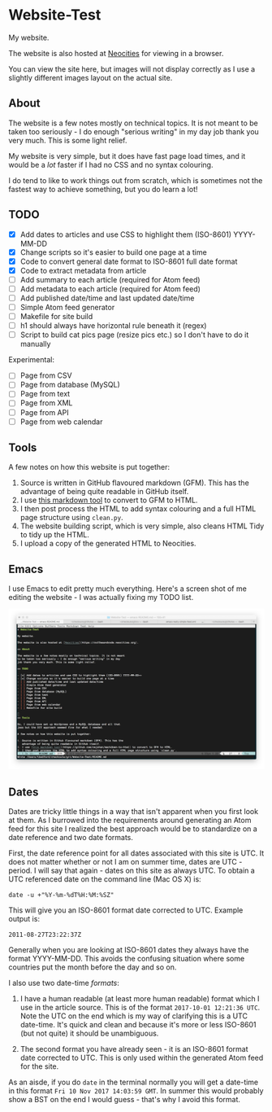 # Website-Test

My website. 

The website is also hosted at
[Neocities](https://coffeeandcode.neocities.org) for viewing in a
browser.

You can view the site here, but images will not display correctly as I
use a slightly different images layout on the actual site.

## About

The website is a few notes mostly on technical topics. It is not meant
to be taken too seriously - I do enough "serious writing" in my day
job thank you very much. This is some light relief.

My website is very simple, but it does have fast page load
times, and it would be a *lot* faster if I had no CSS and no syntax
colouring.

I do tend to like to work things out from scratch, which is sometimes
not the fastest way to achieve something, but you do learn a lot!

## TODO

- [x] Add dates to articles and use CSS to highlight them (ISO-8601) YYYY-MM-DD
- [x] Change scripts so it's easier to build one page at a time
- [x] Code to convert general date format to ISO-8601 full date format
- [x] Code to extract metadata from article
- [ ] Add summary to each article (required for Atom feed)
- [ ] Add metadata to each article (required for Atom feed)
- [ ] Add published date/time and last updated date/time
- [ ] Simple Atom feed generator
- [ ] Makefile for site build
- [ ] h1 should always have horizontal rule beneath it (regex) 
- [ ] Script to build cat pics page (resize pics etc.) so I don't have to do it manually

Experimental:

- [ ] Page from CSV
- [ ] Page from database (MySQL)
- [ ] Page from text
- [ ] Page from XML
- [ ] Page from API
- [ ] Page from web calendar

## Tools

A few notes on how this website is put together:

1. Source is written in GitHub flavoured markdown (GFM). This has the
   advantage of being quite readable in GitHub itself.
2. I use [this markdown tool](https://github.com/cwjohan/markdown-to-html) to convert to GFM to HTML.
3. I then post process the HTML to add syntax colouring and a full HTML page structure using `clean.py`.
4. The website building script, which is very simple, also cleans HTML Tidy to tidy up the HTML.
5. I upload a copy of the generated HTML to Neocities.

## Emacs

I use Emacs to edit pretty much everything. Here's a screen shot of me
editing the website - I was actually fixing my TODO list.

![Emacs screenshot](./images/emacs_screenshot.png "Emacs screenshot")

## Dates

Dates are tricky little things in a way that isn't apparent when you
first look at them. As I burrowed into the requirements around
generating an Atom feed for this site I realized the best approach
would be to standardize on a date reference and two date formats.

First, the date reference point for all dates associated with this
site is UTC. It does not matter whether or not I am on summer time,
dates are UTC - period. I will say that again - dates on this site as
always UTC. To obtain a UTC referenced date on the command line (Mac
OS X) is:

``` shell
date -u +"%Y-%m-%dT%H:%M:%SZ"
```

This will give you an ISO-8601 format date corrected to UTC. Example
output is:

``` shell
2011-08-27T23:22:37Z
```

Generally when you are looking at ISO-8601 dates they always have the
format YYYY-MM-DD. This avoids the confusing situation where some
countries put the month before the day and so on.

I also use two date-time _formats_:

1. I have a human readable (at least more human readable) format which
I use in the article source. This is of the format `2017-10-01
12:21:36 UTC`. Note the UTC on the end which is my way of clarifying
this is a UTC date-time. It's quick and clean and because it's more or
less ISO-8601 (but not quite) it should be unambiguous.

2. The second format you have already seen - it is an ISO-8601 format
date corrected to UTC. This is only used within the generated Atom
feed for the site.

As an aisde, if you do `date` in the terminal normally you will get a
date-time in this format `Fri 10 Nov 2017 14:03:59 GMT`. In summer
this would probably show a BST on the end I would guess - that's why I
avoid this format.



